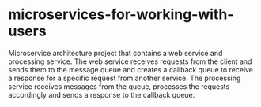 # microservices-for-working-with-users
Microservice architecture project that contains a web service and processing service. The web service receives requests from the client and sends them to the message queue and creates a callback queue to receive a response for a specific request from another service. The processing service receives messages from the queue, processes the requests accordingly and sends a response to the callback queue.
